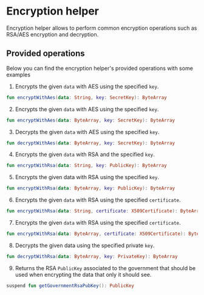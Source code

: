 # Encryption helper
Encryption helper allows to perform common encryption operations such as RSA/AES encryption and decryption.

## Provided operations
Below you can find the encryption helper's provided operations with some examples

1. Encrypts the given `data` with AES using the specified `key`.
```kotlin
fun encryptWithAes(data: String, key: SecretKey): ByteArray
```
2. Encrypts the given `data` with AES using the specified `key`.
```kotlin
fun encryptWithAes(data: ByteArray, key: SecretKey): ByteArray
```
3. Decrypts the given `data` with AES using the specified `key`.
```kotlin
fun decryptWithAes(data: ByteArray, key: SecretKey): ByteArray 
```
4. Encrypts the given `data` with RSA and the specified `key`.
```kotlin
fun encryptWithRsa(data: String, key: PublicKey): ByteArray
```
5. Encrypts the given data with RSA using the specified `key`.
```kotlin
fun encryptWithRsa(data: ByteArray, key: PublicKey): ByteArray
```
6. Encrypts the given `data` with RSA using the specified `certificate`.
```kotlin
fun encryptWithRsa(data: String, certificate: X509Certificate): ByteArray
```
7. Encrypts the given `data` with RSA using the specified `certificate`.
```kotlin
fun encryptWithRsa(data: ByteArray, certificate: X509Certificate): ByteArray
```
8. Decrypts the given data using the specified private `key`.
```kotlin
fun decryptWithRsa(data: ByteArray, key: PrivateKey): ByteArray
```
9. Returns the RSA `PublicKey` associated to the government that should be used when
   encrypting the data that only it should see.
```kotlin
suspend fun getGovernmentRsaPubKey(): PublicKey
```
